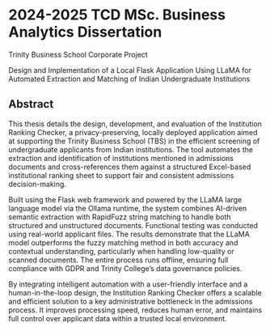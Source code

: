 # 2024-2025 TCD MSc. Business Analytics Dissertation 

Trinity Business School Corporate Project  

Design and Implementation of a Local Flask Application Using LLaMA for Automated Extraction and Matching of Indian Undergraduate Institutions


## Abstract
This thesis details the design, development, and evaluation of the Institution Ranking Checker, a privacy-preserving, locally deployed application aimed at supporting the Trinity Business School (TBS) in the efficient screening of undergraduate applicants from Indian institutions. The tool automates the extraction and identification of institutions mentioned in admissions documents and cross-references them against a structured Excel-based institutional ranking sheet to support fair and consistent admissions decision-making.

Built using the Flask web framework and powered by the LLaMA large language model via the Ollama runtime, the system combines AI-driven semantic extraction with RapidFuzz string matching to handle both structured and unstructured documents. Functional testing was conducted using real-world applicant files. The results demonstrate that the LLaMA model outperforms the fuzzy matching method in both accuracy and contextual understanding, particularly when handling low-quality or scanned documents. The entire process runs offline, ensuring full compliance with GDPR and Trinity College’s data governance policies.

By integrating intelligent automation with a user-friendly interface and a human-in-the-loop design, the Institution Ranking Checker offers a scalable and efficient solution to a key administrative bottleneck in the admissions process. It improves processing speed, reduces human error, and maintains full control over applicant data within a trusted local environment.
